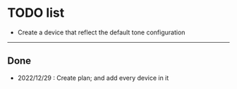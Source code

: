 # TODO list

- Create a device that reflect the default tone configuration

---

## Done

- 2022/12/29 : Create plan; and add every device in it
